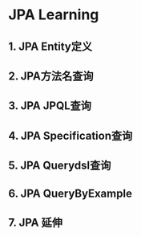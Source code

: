 # JPA Learning

## 1. JPA Entity定义

## 2. JPA方法名查询

## 3. JPA JPQL查询

## 4. JPA Specification查询

## 5. JPA Querydsl查询

## 6. JPA QueryByExample

## 7. JPA 延伸
